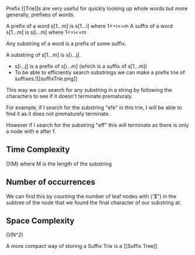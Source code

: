 Prefix [[Trie]]s are very useful for quickly looking up whole words but more generally, prefixes of words.

A prefix of a word s\[1...m] is s\[1...i] where 1<=i<=m
A suffix of a word s\[1...m] is s\[i...m] where 1<=i<=m


Any substring of a word is a prefix of some suffix.

A substring of s\[1...m] is s\[i...j].

- s\[i...j] is a prefix of s\[i...m] (which is a suffix of s\[1...m])
- To be able to efficiently search substrings we can make a prefix trie of suffixes.![[suffixTrie.png]]

This way we can search for any substring in a string by following the characters to see if it doesn't terminate prematuraly.

For example, if I search for the substring "efe" in this trie, I will be able to find it as it does not prematurely terminate.

However if I search for the substring "eff" this will terminate as there is only a node with e after f.

## Time Complexity

O(M) where M is the length of the substring

## Number of occurrences

We can find this by counting the number of leaf nodes with ('$") in the subtree of the node that we found the final character of our substring at.

## Space Complexity

O(N^2)



A more compact way of storing a Suffix Trie is a [[Suffix Tree]]
